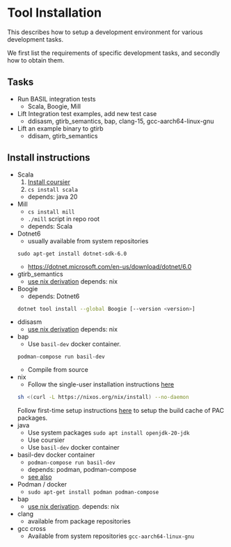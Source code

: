 # Tool Installation

This describes how to setup a development environment for various development tasks.

We first list the requirements of specific development tasks, and secondly how to obtain them. 

## Tasks

- Run BASIL integration tests
  - Scala, Boogie, Mill
- Lift Integration test examples, add new test case
  - ddisasm, gtirb_semantics, bap, clang-15, gcc-aarch64-linux-gnu
- Lift an example binary to gtirb
  - ddisam, gtirb_semantics

## Install instructions

- Scala
    1. [Install coursier](https://get-coursier.io/docs/cli-installation#linux)
    2. `cs install scala`
    - depends: java 20
- Mill
    - `cs install mill`
    - `./mill` script in repo root
    - depends: Scala
- Dotnet6
    - usually available from system repositories
    ```
    sudo apt-get install dotnet-sdk-6.0
    ```
    - https://dotnet.microsoft.com/en-us/download/dotnet/6.0
- gtirb_semantics 
   - [use nix derivation](https://github.com/katrinafyi/pac-nix?tab=readme-ov-file#usage)
    depends: nix
- Boogie
    - depends: Dotnet6
    ```sh
    dotnet tool install --global Boogie [--version <version>]
    ```
- ddisasm
    - [use nix derivation](https://github.com/katrinafyi/pac-nix?tab=readme-ov-file#usage)
    depends: nix
- bap
    - Use `basil-dev` docker container.
    ```
    podman-compose run basil-dev
    ```
    - Compile from source
- nix
    - Follow the single-user installation instructions [here](https://nixos.org/download/)  
    ```sh
    sh <(curl -L https://nixos.org/nix/install) --no-daemon
    ```
    Follow first-time setup instructions [here](https://github.com/katrinafyi/pac-nix?tab=readme-ov-file#first-time) to setup the build cache of PAC packages. 
- java
    - Use system packages `sudo apt install openjdk-20-jdk`
    - Use coursier
    - Use `basil-dev` docker container
- basil-dev docker container
    - `podman-compose run basil-dev`
    - depends: podman, podman-compose
    - [see also](../../docker/readme.md)
- Podman / docker
    - `sudo apt-get install podman podman-compose`
- bap 
    -  [use nix derivation](https://github.com/katrinafyi/pac-nix?tab=readme-ov-file#usage).
    depends: nix
- clang
  - available from package repositories
- gcc cross
  - Available from system repositories `gcc-aarch64-linux-gnu`










